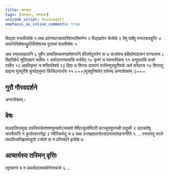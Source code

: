```yaml
---
title: समावृत्तः
tags: [समावृत्तः, स्नातकः]
unicode_script: devanagari
emphasis_as_inline_comments: true
---
```


विद्यया स्नातीत्येके १ तथा व्रतेनाष्टाचत्वारिंशत्परीमाणेन २ विद्याव्रतेन चेत्येके ३ तेषु सर्वेषु स्नातकवद्वृत्तिः ४ समाधिविशेषाच्छ्रुतिविशेषाच्च पूजायां फलविशेषः ५

अथ स्नातकव्रतानि ६ पूर्वेण ग्रामान्निष्क्रमणप्रवेशनानि शीलयेदुत्तरेण वा ७ संध्योश्च बहिर्ग्रामादासनं वाग्यतश्च ८ विप्रतिषेधे श्रुतिलक्षणं बलीयः ९
सर्वान्रागान्वाससि वर्जयेत् १० कृष्णं च स्वाभाविकम् ११ अनूद्भासि वासो वसीत १२ अप्रतिकृष्टं च शक्तिविषये १३ दिवा च शिरसः प्रावरणं वर्जयेन्मूत्रपुरीषयोः कर्म परिहाप्य १४ शिरस्तु प्रावृत्य मूत्रपुरीषे कुर्याद्भूम्यां किंचिदन्तर्धाय १५
+++(मूत्रपुरिषयोर् वर्तनम् अन्यत्रोक्तम्।)+++

## गुरौ गौरवदर्शने
अन्यत्रोक्तम्।

## वेषः
माल्यालिप्तमुख उपलिप्तकेशश्मश्रुरक्तोऽभ्यक्तो वेष्टित्युपवेष्टिती काञ्चुक्युपानही पादुकी २ उदाचारेषु चास्यैतानि न कुर्यात्कारयेद्वा ३ स्वैरिकर्मसु च ४ 
 यथा दन्तप्रक्षालनोत्सादनावलेखनानीति ५ … स्नातस्तु काले यथाविध्यभिहृतमाहूतो ऽभ्येतो वा न प्रतिसंहरे इत्येके ७ 

## आचार्यस्य तस्मिन् वृत्तिः
तद्द्रव्याणां च न कथयेदात्मसंयोगेनाचार्यः ६ … 

